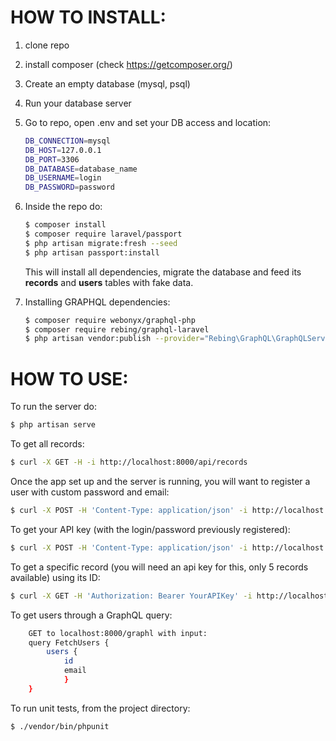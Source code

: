 # HOW TO INSTALL:
1) clone repo
2) install composer (check https://getcomposer.org/)
3) Create an empty database (mysql, psql)
4) Run your database server
5) Go to repo, open .env and set your DB access and location:
    ```sh
	DB_CONNECTION=mysql
    DB_HOST=127.0.0.1
    DB_PORT=3306
    DB_DATABASE=database_name
    DB_USERNAME=login
    DB_PASSWORD=password
    ```
6) Inside the repo do: 
    ```sh
	$ composer install
	$ composer require laravel/passport
	$ php artisan migrate:fresh --seed
	$ php artisan passport:install	
    ```
    This will install all dependencies, migrate the database and feed its **records** and **users** tables with fake data.

7) Installing GRAPHQL dependencies:
    ```sh
    $ composer require webonyx/graphql-php
    $ composer require rebing/graphql-laravel
    $ php artisan vendor:publish --provider="Rebing\GraphQL\GraphQLServiceProvider"
    ```
# HOW TO USE:
To run the server do:
```sh
$ php artisan serve
```

To get all records:
```sh
$ curl -X GET -H -i http://localhost:8000/api/records
```

Once the app set up and the server is running, you will want to register a user with custom password and email:
```sh
$ curl -X POST -H 'Content-Type: application/json' -i http://localhost:8000/api/register --data '{"email": "email","password": "pwd","c_password": "pwd","name": "user Name"}'
```

To get your API key (with the login/password previously registered):
```sh
$ curl -X POST -H 'Content-Type: application/json' -i http://localhost:8000/api/login --data '{"email": "email","password": "pwd"}'
```

To get a specific record (you will need an api key for this, only 5 records available) using its ID:
```sh
$ curl -X GET -H 'Authorization: Bearer YourAPIKey' -i http://localhost:8000/api/records/1
```

To get users through a GraphQL query:
```sh
    GET to localhost:8000/graphl with input:
    query FetchUsers {
        users {
            id
            email
            }
    }
```

To run unit tests, from the project directory:
```sh
$ ./vendor/bin/phpunit
```
